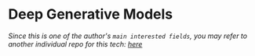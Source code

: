 # Deep Generative Models

*Since this is one of the author's `main interested fields`, you may refer to another individual repo for this tech: [here](https://github.com/Strivin0311/dgm-learning.git)* 